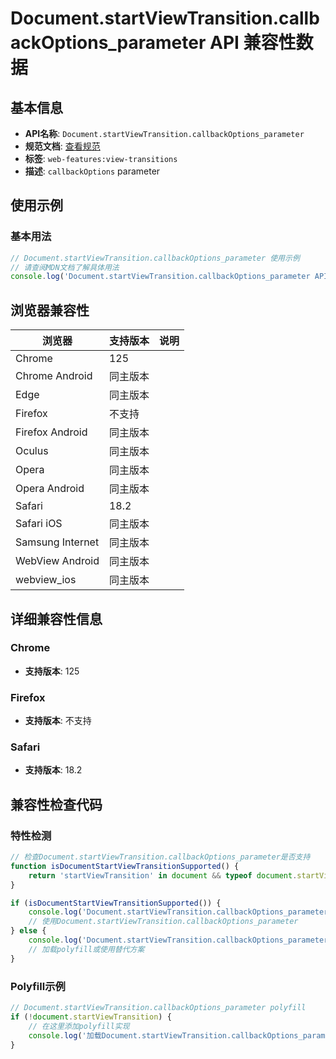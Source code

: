 # Document.startViewTransition.callbackOptions_parameter API 兼容性数据

## 基本信息

- **API名称**: `Document.startViewTransition.callbackOptions_parameter`
- **规范文档**: [查看规范](https://drafts.csswg.org/css-view-transitions-2/#dom-document-startviewtransition-callbackoptions-callbackoptions)
- **标签**: `web-features:view-transitions`
- **描述**: `callbackOptions` parameter

## 使用示例

### 基本用法

```javascript
// Document.startViewTransition.callbackOptions_parameter 使用示例
// 请查阅MDN文档了解具体用法
console.log('Document.startViewTransition.callbackOptions_parameter API');
```

## 浏览器兼容性

| 浏览器 | 支持版本 | 说明 |
|--------|----------|------|
| Chrome | 125 |  |
| Chrome Android | 同主版本 |  |
| Edge | 同主版本 |  |
| Firefox | 不支持 |  |
| Firefox Android | 同主版本 |  |
| Oculus | 同主版本 |  |
| Opera | 同主版本 |  |
| Opera Android | 同主版本 |  |
| Safari | 18.2 |  |
| Safari iOS | 同主版本 |  |
| Samsung Internet | 同主版本 |  |
| WebView Android | 同主版本 |  |
| webview_ios | 同主版本 |  |

## 详细兼容性信息

### Chrome

- **支持版本**: 125

### Firefox

- **支持版本**: 不支持

### Safari

- **支持版本**: 18.2

## 兼容性检查代码

### 特性检测

```javascript
// 检查Document.startViewTransition.callbackOptions_parameter是否支持
function isDocumentStartViewTransitionSupported() {
    return 'startViewTransition' in document && typeof document.startViewTransition === 'function';
}

if (isDocumentStartViewTransitionSupported()) {
    console.log('Document.startViewTransition.callbackOptions_parameter 支持');
    // 使用Document.startViewTransition.callbackOptions_parameter
} else {
    console.log('Document.startViewTransition.callbackOptions_parameter 不支持，需要polyfill');
    // 加载polyfill或使用替代方案
}
```

### Polyfill示例

```javascript
// Document.startViewTransition.callbackOptions_parameter polyfill
if (!document.startViewTransition) {
    // 在这里添加polyfill实现
    console.log('加载Document.startViewTransition.callbackOptions_parameter polyfill');
}
```

